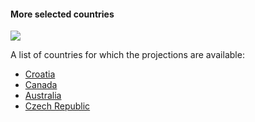 #### More selected countries 

![](countires/plotdump/mscprojplots.png)

A list of countries for which the projections are available:
* [Croatia](countries/croatia.md)
* [Canada](countries/canada.md)
* [Australia](countries/australia.md)
* [Czech Republic](countries/czechia.md)